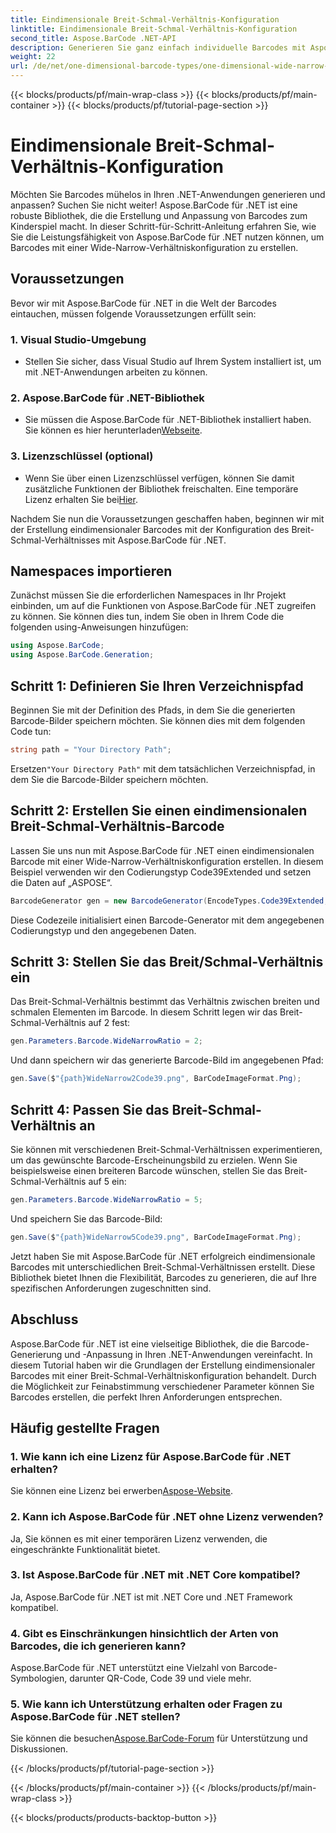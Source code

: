 ```yaml
---
title: Eindimensionale Breit-Schmal-Verhältnis-Konfiguration
linktitle: Eindimensionale Breit-Schmal-Verhältnis-Konfiguration
second_title: Aspose.BarCode .NET-API
description: Generieren Sie ganz einfach individuelle Barcodes mit Aspose.BarCode für .NET. Schritt-für-Schritt-Anleitung für die eindimensionale Breit-Schmal-Verhältniskonfiguration.
weight: 22
url: /de/net/one-dimensional-barcode-types/one-dimensional-wide-narrow-ratio-configuration/
---
```


{{< blocks/products/pf/main-wrap-class >}}
{{< blocks/products/pf/main-container >}}
{{< blocks/products/pf/tutorial-page-section >}}

# Eindimensionale Breit-Schmal-Verhältnis-Konfiguration


Möchten Sie Barcodes mühelos in Ihren .NET-Anwendungen generieren und anpassen? Suchen Sie nicht weiter! Aspose.BarCode für .NET ist eine robuste Bibliothek, die die Erstellung und Anpassung von Barcodes zum Kinderspiel macht. In dieser Schritt-für-Schritt-Anleitung erfahren Sie, wie Sie die Leistungsfähigkeit von Aspose.BarCode für .NET nutzen können, um Barcodes mit einer Wide-Narrow-Verhältniskonfiguration zu erstellen.

## Voraussetzungen

Bevor wir mit Aspose.BarCode für .NET in die Welt der Barcodes eintauchen, müssen folgende Voraussetzungen erfüllt sein:

### 1. Visual Studio-Umgebung
   - Stellen Sie sicher, dass Visual Studio auf Ihrem System installiert ist, um mit .NET-Anwendungen arbeiten zu können.
   
### 2. Aspose.BarCode für .NET-Bibliothek
   -  Sie müssen die Aspose.BarCode für .NET-Bibliothek installiert haben. Sie können es hier herunterladen[Webseite](https://releases.aspose.com/barcode/net/).

### 3. Lizenzschlüssel (optional)
   -  Wenn Sie über einen Lizenzschlüssel verfügen, können Sie damit zusätzliche Funktionen der Bibliothek freischalten. Eine temporäre Lizenz erhalten Sie bei[Hier](https://purchase.aspose.com/temporary-license/).

Nachdem Sie nun die Voraussetzungen geschaffen haben, beginnen wir mit der Erstellung eindimensionaler Barcodes mit der Konfiguration des Breit-Schmal-Verhältnisses mit Aspose.BarCode für .NET.

## Namespaces importieren

Zunächst müssen Sie die erforderlichen Namespaces in Ihr Projekt einbinden, um auf die Funktionen von Aspose.BarCode für .NET zugreifen zu können. Sie können dies tun, indem Sie oben in Ihrem Code die folgenden using-Anweisungen hinzufügen:

```csharp
using Aspose.BarCode;
using Aspose.BarCode.Generation;
```

## Schritt 1: Definieren Sie Ihren Verzeichnispfad

Beginnen Sie mit der Definition des Pfads, in dem Sie die generierten Barcode-Bilder speichern möchten. Sie können dies mit dem folgenden Code tun:

```csharp
string path = "Your Directory Path";
```

 Ersetzen`"Your Directory Path"` mit dem tatsächlichen Verzeichnispfad, in dem Sie die Barcode-Bilder speichern möchten.

## Schritt 2: Erstellen Sie einen eindimensionalen Breit-Schmal-Verhältnis-Barcode

Lassen Sie uns nun mit Aspose.BarCode für .NET einen eindimensionalen Barcode mit einer Wide-Narrow-Verhältniskonfiguration erstellen. In diesem Beispiel verwenden wir den Codierungstyp Code39Extended und setzen die Daten auf „ASPOSE“.

```csharp
BarcodeGenerator gen = new BarcodeGenerator(EncodeTypes.Code39Extended, "ASPOSE");
```

Diese Codezeile initialisiert einen Barcode-Generator mit dem angegebenen Codierungstyp und den angegebenen Daten.

## Schritt 3: Stellen Sie das Breit/Schmal-Verhältnis ein

Das Breit-Schmal-Verhältnis bestimmt das Verhältnis zwischen breiten und schmalen Elementen im Barcode. In diesem Schritt legen wir das Breit-Schmal-Verhältnis auf 2 fest:

```csharp
gen.Parameters.Barcode.WideNarrowRatio = 2;
```

Und dann speichern wir das generierte Barcode-Bild im angegebenen Pfad:

```csharp
gen.Save($"{path}WideNarrow2Code39.png", BarCodeImageFormat.Png);
```

## Schritt 4: Passen Sie das Breit-Schmal-Verhältnis an

Sie können mit verschiedenen Breit-Schmal-Verhältnissen experimentieren, um das gewünschte Barcode-Erscheinungsbild zu erzielen. Wenn Sie beispielsweise einen breiteren Barcode wünschen, stellen Sie das Breit-Schmal-Verhältnis auf 5 ein:

```csharp
gen.Parameters.Barcode.WideNarrowRatio = 5;
```

Und speichern Sie das Barcode-Bild:

```csharp
gen.Save($"{path}WideNarrow5Code39.png", BarCodeImageFormat.Png);
```

Jetzt haben Sie mit Aspose.BarCode für .NET erfolgreich eindimensionale Barcodes mit unterschiedlichen Breit-Schmal-Verhältnissen erstellt. Diese Bibliothek bietet Ihnen die Flexibilität, Barcodes zu generieren, die auf Ihre spezifischen Anforderungen zugeschnitten sind.

## Abschluss

Aspose.BarCode für .NET ist eine vielseitige Bibliothek, die die Barcode-Generierung und -Anpassung in Ihren .NET-Anwendungen vereinfacht. In diesem Tutorial haben wir die Grundlagen der Erstellung eindimensionaler Barcodes mit einer Breit-Schmal-Verhältniskonfiguration behandelt. Durch die Möglichkeit zur Feinabstimmung verschiedener Parameter können Sie Barcodes erstellen, die perfekt Ihren Anforderungen entsprechen.

## Häufig gestellte Fragen

### 1. Wie kann ich eine Lizenz für Aspose.BarCode für .NET erhalten?
 Sie können eine Lizenz bei erwerben[Aspose-Website](https://purchase.aspose.com/buy).

### 2. Kann ich Aspose.BarCode für .NET ohne Lizenz verwenden?
Ja, Sie können es mit einer temporären Lizenz verwenden, die eingeschränkte Funktionalität bietet.

### 3. Ist Aspose.BarCode für .NET mit .NET Core kompatibel?
Ja, Aspose.BarCode für .NET ist mit .NET Core und .NET Framework kompatibel.

### 4. Gibt es Einschränkungen hinsichtlich der Arten von Barcodes, die ich generieren kann?
Aspose.BarCode für .NET unterstützt eine Vielzahl von Barcode-Symbologien, darunter QR-Code, Code 39 und viele mehr.

### 5. Wie kann ich Unterstützung erhalten oder Fragen zu Aspose.BarCode für .NET stellen?
 Sie können die besuchen[Aspose.BarCode-Forum](https://forum.aspose.com/c/barcode/13) für Unterstützung und Diskussionen.

{{< /blocks/products/pf/tutorial-page-section >}}

{{< /blocks/products/pf/main-container >}}
{{< /blocks/products/pf/main-wrap-class >}}

{{< blocks/products/products-backtop-button >}}
